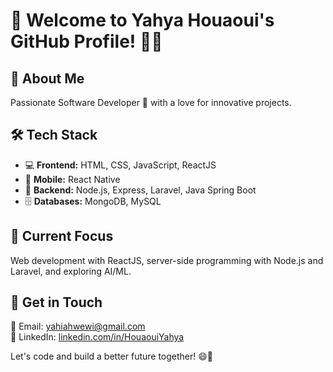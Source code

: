 # 👋 Welcome to Yahya Houaoui's GitHub Profile! 👨‍💻

## 🧑 About Me
Passionate Software Developer 🚀 with a love for innovative projects.

## 🛠️ Tech Stack
- 💻 **Frontend:** HTML, CSS, JavaScript, ReactJS
- 📱 **Mobile:** React Native
- 🧠 **Backend:** Node.js, Express, Laravel, Java Spring Boot
- 🗄️ **Databases:** MongoDB, MySQL

## 🔭 Current Focus
Web development with ReactJS, server-side programming with Node.js and Laravel, and exploring AI/ML.

## 🌟 Get in Touch
📧 Email: yahiahwewi@gmail.com  
💼 LinkedIn: [linkedin.com/in/HouaouiYahya](https://www.linkedin.com/in/HouaouiYahya/)

Let's code and build a better future together! 😄🚀
